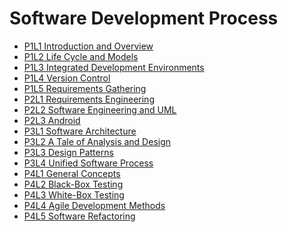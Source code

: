 # Software Development Process

- [P1L1 Introduction and Overview](Introduction_and_Overview.md)
- [P1L2 Life Cycle and Models](Life_Cycle_Models.md)
- [P1L3 Integrated Development Environments](Integrated_Development_Environments.md)
- [P1L4 Version Control](Version_Control.md)
- [P1L5 Requirements Gathering](Requirements_Gathering.md)
- [P2L1 Requirements Engineering](Requirements_Engineering.md)
- [P2L2 Software Engineering and UML](Software_Engineering_And_UML.md)
- [P2L3 Android]()
- [P3L1 Software Architecture]()
- [P3L2 A Tale of Analysis and Design]()
- [P3L3 Design Patterns]()
- [P3L4 Unified Software Process]()
- [P4L1 General Concepts]()
- [P4L2 Black-Box Testing]()
- [P4L3 White-Box Testing]()
- [P4L4 Agile Development Methods]()
- [P4L5 Software Refactoring]()
